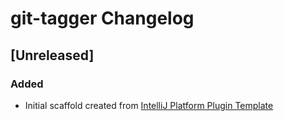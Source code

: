 <!-- Keep a Changelog guide -> https://keepachangelog.com -->

# git-tagger Changelog

## [Unreleased]
### Added
- Initial scaffold created from [IntelliJ Platform Plugin Template](https://github.com/JetBrains/intellij-platform-plugin-template)
